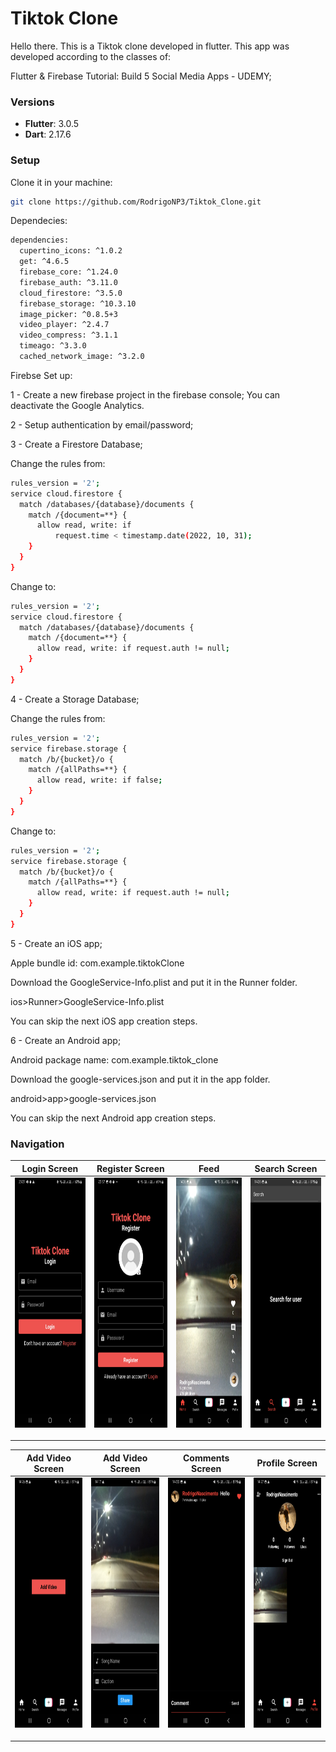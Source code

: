 # Tiktok Clone

Hello there.
This is a Tiktok clone developed in flutter.
This app was developed according to the classes of:

Flutter & Firebase Tutorial: Build 5 Social Media Apps - UDEMY;

### Versions

- **Flutter**: 3.0.5
- **Dart**: 2.17.6

### Setup

Clone it in your machine:
```bash
git clone https://github.com/RodrigoNP3/Tiktok_Clone.git
```

Dependecies:

```bash
dependencies:
  cupertino_icons: ^1.0.2
  get: ^4.6.5
  firebase_core: ^1.24.0
  firebase_auth: ^3.11.0
  cloud_firestore: ^3.5.0
  firebase_storage: ^10.3.10
  image_picker: ^0.8.5+3
  video_player: ^2.4.7
  video_compress: ^3.1.1
  timeago: ^3.3.0
  cached_network_image: ^3.2.0
```

Firebse Set up:

1 - Create a new firebase project in the firebase console;
You can deactivate the Google Analytics.

2 - Setup authentication by email/password;

3 - Create a Firestore Database;

Change the rules from:

```bash
rules_version = '2';
service cloud.firestore {
  match /databases/{database}/documents {
    match /{document=**} {
      allow read, write: if
          request.time < timestamp.date(2022, 10, 31);
    }
  }
}
```

Change to:

```bash
rules_version = '2';
service cloud.firestore {
  match /databases/{database}/documents {
    match /{document=**} {
      allow read, write: if request.auth != null;
    }
  }
}
```

4 - Create a Storage Database;

Change the rules from:

```bash
rules_version = '2';
service firebase.storage {
  match /b/{bucket}/o {
    match /{allPaths=**} {
      allow read, write: if false;
    }
  }
}
```

Change to:

```bash
rules_version = '2';
service firebase.storage {
  match /b/{bucket}/o {
    match /{allPaths=**} {
      allow read, write: if request.auth != null;
    }
  }
}
```

5 - Create an iOS app;

Apple bundle id:
com.example.tiktokClone

Download the GoogleService-Info.plist and put it in the Runner folder.

ios>Runner>GoogleService-Info.plist

You can skip the next iOS app creation steps.

6 - Create an Android app;

Android package name:
com.example.tiktok_clone

Download the google-services.json and put it in the app folder.

android>app>google-services.json

You can skip the next Android app creation steps.

### Navigation


<table>
<thead>
<tr>
<th align="center">Login Screen</th>
<th align="center">Register Screen</th>
<th align="center">Feed</th>
<th align="center">Search Screen</th>



</tr>
</thead>
<tbody>
<tr>
  
<td align="center">
  <a target="_blank" rel="" href="images/Login_screen.jpg">
        <img src="images/Login_screen.jpg" alt="Css Logo" with="200" height="400"/>

  </a></td>
  
<td align="center">
  <a target="_blank" rel="" href="images/Register_screen.jpg">
        <img src="images/Register_screen.jpg" alt="Css Logo" with="200" height="400"/>

  </a></td>
  
 <td align="center">
  <a target="_blank" rel="" href="images/Feed_screen_01.jpg">
        <img src="images/Feed_screen_01.jpg" alt="Css Logo" with="200" height="400"/>

  </a></td>
  
 <td align="center">
  <a target="_blank" rel="" href="images/search_user_screen.jpg">
        <img src="images/search_user_screen.jpg" alt="Css Logo" with="200" height="400"/>

  </a></td>

  

<table>
<thead>
<tr>
<th align="center">Add Video Screen</th>
<th align="center">Add Video Screen</th>
<th align="center">Comments Screen</th>
<th align="center">Profile Screen</th>



</tr>
</thead>
<tbody>
<tr>
  
<td align="center">
  <a target="_blank" rel="" href="images/add_video_screen 02.jpg">
        <img src="images/add_video_screen 02.jpg" alt="Css Logo" with="200" height="400"/>

  </a></td>
  
<td align="center">
  <a target="_blank" rel="" href="images/Add_video_screen.jpg">
        <img src="images/Add_video_screen.jpg" alt="Css Logo" with="200" height="400"/>

  </a></td>
  
 <td align="center">
  <a target="_blank" rel="" href="images/comments_screen.jpg">
        <img src="images/comments_screen.jpg" alt="Css Logo" with="200" height="400"/>

  </a></td>
  
 <td align="center">
  <a target="_blank" rel="" href="images/Profile_screen.jpg">
        <img src="images/Profile_screen.jpg" alt="Css Logo" with="200" height="400"/>

  </a></td>